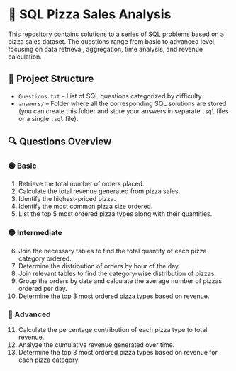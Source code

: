 # 🍕 SQL Pizza Sales Analysis

This repository contains solutions to a series of SQL problems based on a pizza sales dataset. The questions range from basic to advanced level, focusing on data retrieval, aggregation, time analysis, and revenue calculation.

## 📁 Project Structure

- `Questions.txt` – List of SQL questions categorized by difficulty.
- `answers/` – Folder where all the corresponding SQL solutions are stored (you can create this folder and store your answers in separate `.sql` files or a single `.sql` file).

## 🔍 Questions Overview

### 🟢 Basic

1. Retrieve the total number of orders placed.
2. Calculate the total revenue generated from pizza sales.
3. Identify the highest-priced pizza.
4. Identify the most common pizza size ordered.
5. List the top 5 most ordered pizza types along with their quantities.

### 🟡 Intermediate

6. Join the necessary tables to find the total quantity of each pizza category ordered.
7. Determine the distribution of orders by hour of the day.
8. Join relevant tables to find the category-wise distribution of pizzas.
9. Group the orders by date and calculate the average number of pizzas ordered per day.
10. Determine the top 3 most ordered pizza types based on revenue.

### 🔴 Advanced

11. Calculate the percentage contribution of each pizza type to total revenue.
12. Analyze the cumulative revenue generated over time.
13. Determine the top 3 most ordered pizza types based on revenue for each pizza category.


